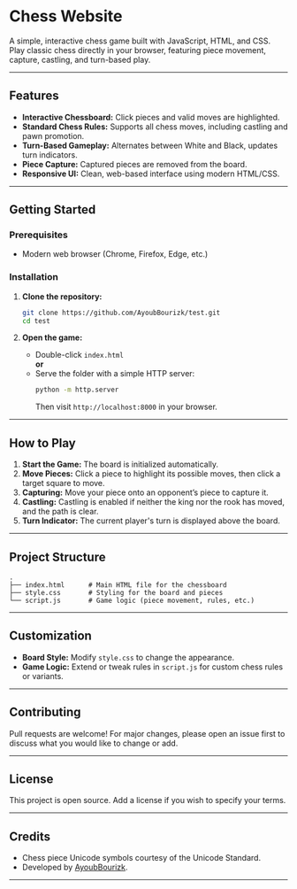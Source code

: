 # Chess Website

A simple, interactive chess game built with JavaScript, HTML, and CSS. Play classic chess directly in your browser, featuring piece movement, capture, castling, and turn-based play.

---

## Features

- **Interactive Chessboard:** Click pieces and valid moves are highlighted.
- **Standard Chess Rules:** Supports all chess moves, including castling and pawn promotion.
- **Turn-Based Gameplay:** Alternates between White and Black, updates turn indicators.
- **Piece Capture:** Captured pieces are removed from the board.
- **Responsive UI:** Clean, web-based interface using modern HTML/CSS.

---

## Getting Started

### Prerequisites

- Modern web browser (Chrome, Firefox, Edge, etc.)

### Installation

1. **Clone the repository:**
   ```bash
   git clone https://github.com/AyoubBourizk/test.git
   cd test
   ```

2. **Open the game:**
   - Double-click `index.html`  
   **or**  
   - Serve the folder with a simple HTTP server:
     ```bash
     python -m http.server
     ```
     Then visit `http://localhost:8000` in your browser.

---

## How to Play

1. **Start the Game:** The board is initialized automatically.
2. **Move Pieces:** Click a piece to highlight its possible moves, then click a target square to move.
3. **Capturing:** Move your piece onto an opponent’s piece to capture it.
4. **Castling:** Castling is enabled if neither the king nor the rook has moved, and the path is clear.
5. **Turn Indicator:** The current player's turn is displayed above the board.

---

## Project Structure

```
.
├── index.html      # Main HTML file for the chessboard
├── style.css       # Styling for the board and pieces
└── script.js       # Game logic (piece movement, rules, etc.)
```

---

## Customization

- **Board Style:** Modify `style.css` to change the appearance.
- **Game Logic:** Extend or tweak rules in `script.js` for custom chess rules or variants.

---

## Contributing

Pull requests are welcome! For major changes, please open an issue first to discuss what you would like to change or add.

---

## License

This project is open source. Add a license if you wish to specify your terms.

---

## Credits

- Chess piece Unicode symbols courtesy of the Unicode Standard.
- Developed by [AyoubBourizk](https://github.com/AyoubBourizk).

---